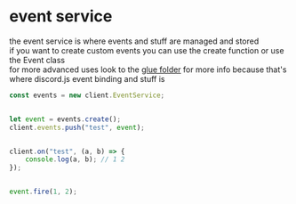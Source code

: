 # event service
the event service is where events and stuff are managed and stored<br>
if you want to create custom events you can use the create function or use the Event class<br>
for more advanced uses look to the [glue folder](https://github.com/paigeroid/noscord.js/tree/main/src/Services/EventService/glue) for more info because that's where discord.js event binding and stuff is
```js
const events = new client.EventService;


let event = events.create();
client.events.push("test", event);


client.on("test", (a, b) => {
    console.log(a, b); // 1 2
});


event.fire(1, 2);
```

